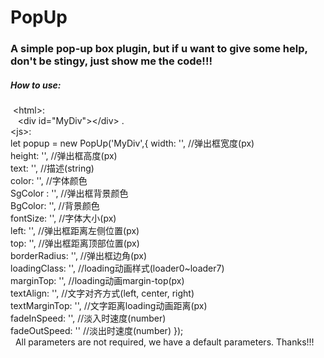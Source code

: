 # PopUp 

### A simple pop-up box plugin, but if u want to give some help, don't be stingy, just show me the code!!!

##### How to use:
  \<html>: 
    <br>
    \<div id="MyDiv">\</div> .
    <br>
  \<js>:
    <br>
    let popup = new PopUp('MyDiv',{
				width: '', //弹出框宽度(px)
    <br>
        height: '', //弹出框高度(px)
    <br>
        text: '', //描述(string)
    <br>
        color: '', //字体颜色
    <br>
        SgColor : '', //弹出框背景颜色
    <br>
        BgColor: '', //背景颜色
    <br>
        fontSize: '',	//字体大小(px)
    <br>
        left: '', //弹出框距离左侧位置(px)
    <br>
        top: '',	//弹出框距离顶部位置(px)
    <br>
        borderRadius: '', //弹出框边角(px)
    <br>
        loadingClass: '', //loading动画样式(loader0~loader7)
    <br>
        marginTop: '', //loading动画margin-top(px)
    <br>
        textAlign: '', //文字对齐方式(left, center, right)
    <br>
        textMarginTop: '', //文字距离loading动画距离(px)
    <br>
        fadeInSpeed: '',	//淡入时速度(number)
    <br>
        fadeOutSpeed: ''	//淡出时速度(number)
    });
    <br>
    All parameters are not required, we have a default parameters.
    Thanks!!!
